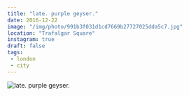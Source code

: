 ```yaml
---
title: "late. purple geyser."
date: 2016-12-22
image: "/img/photo/991b3f031d1cd7669b27727025dda5c7.jpg"
location: "Trafalgar Square"
instagram: true
draft: false
tags:
 - london
 - city
---
```


![late. purple geyser.](/img/photo/991b3f031d1cd7669b27727025dda5c7.jpg)
